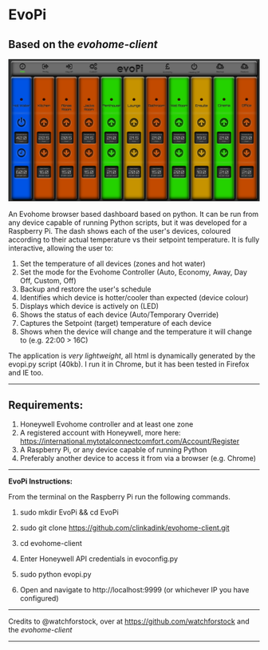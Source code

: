 

# EvoPi
## Based on the _evohome-client_

![GitHub Logo](/images/evopi.png)

An Evohome browser based dashboard based on python. It can be run from any device capable of running Python scripts, but it was developed for a Raspberry Pi. The dash shows each of the user's devices, coloured according to their actual temperature vs their setpoint temperature. It is fully interactive, allowing the user to:

1. Set the temperature of all devices (zones and hot water)
2. Set the mode for the Evohome Controller (Auto, Economy, Away, Day Off, Custom, Off)
3. Backup and restore the user's schedule
4. Identifies which device is hotter/cooler than expected (device colour)
5. Displays which device is actively on (LED)
6. Shows the status of each device (Auto/Temporary Override)
7. Captures the Setpoint (target) temperature of each device
8. Shows when the device will change and the temperature it will change to (e.g. 22:00 > 16C) 

The application is _very lightweight_, all html is dynamically generated by the evopi.py script (40kb). I run it in Chrome, but it has been tested in Firefox and IE too.

______________________________________________________________________________________________________________________________________

## Requirements:
1. Honeywell Evohome controller and at least one zone
2. A registered account with Honeywell, more here: https://international.mytotalconnectcomfort.com/Account/Register
3. A Raspberry Pi, or any device capable of running Python
4. Preferably another device to access it from via a browser (e.g. Chrome)

--------------------------------------------------------------------------------------------------------------------------------------

**EvoPi Instructions:**

From the terminal on the Raspberry Pi run the following commands.

1. sudo mkdir EvoPi && cd EvoPi

2. sudo git clone https://github.com/clinkadink/evohome-client.git

3. cd evohome-client

4. Enter Honeywell API credentials in evoconfig.py

5. sudo python evopi.py

6. Open and navigate to http://localhost:9999 (or whichever IP you have configured)

--------------------------------------------------------------------------------------------------------------------------------------

Credits to @watchforstock, over at https://github.com/watchforstock and the _evohome-client_

--------------------------------------------------------------------------------------------------------------------------------------



